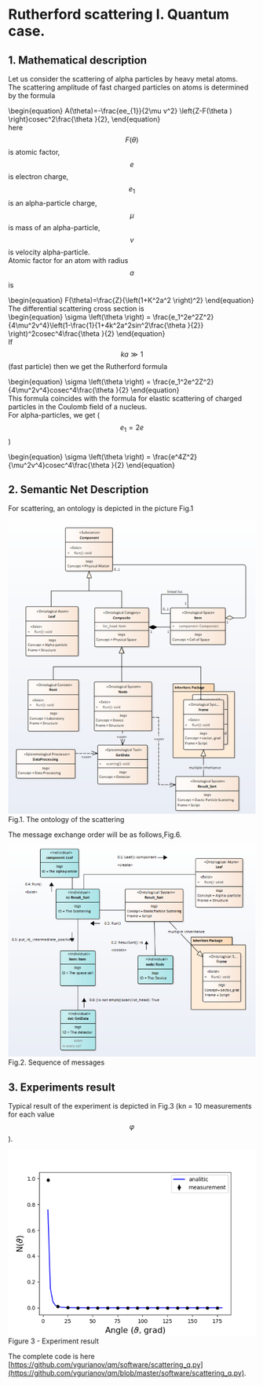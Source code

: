 # Rutherford scattering I. Quantum case.
<!---
% https://en.wikipedia.org/wiki/Rutherford_scattering
% Blohincev1976ru.djvu, p.331 
-->

## 1. Mathematical description
 

Let us consider the scattering of alpha particles by heavy metal atoms.  
The scattering amplitude of fast charged particles on atoms is determined by the formula

\begin{equation}
A(\theta)=-\frac{ee_{1}}{2\mu v^2} \left\{Z-F(\theta ) \right\}cosec^2\frac{\theta }{2},
\end{equation}  
here  
$$F(\theta)$$ is atomic factor, $$e$$ is electron charge,$$e_1$$ is an alpha-particle charge, $$\mu$$ is mass of an alpha-particle, $$v$$ is velocity alpha-particle.  
Atomic factor for an atom with radius $$a$$ is  

\begin{equation}
F(\theta)=\frac{Z}{\left(1+K^2a^2 \right)^2}
\end{equation}  
The differential scattering cross section is  
\begin{equation}
\sigma \left(\theta  \right) = \frac{e_1^2e^2Z^2}{4\mu^2v^4}\left(1-\frac{1}{1+4k^2a^2sin^2\frac{\theta }{2}} \right)^2cosec^4\frac{\theta }{2}
\end{equation}  
If $$ka\gg1$$ (fast particle) then we get the Rutherford formula  

\begin{equation}
\sigma \left(\theta  \right) = \frac{e_1^2e^2Z^2}{4\mu^2v^4}cosec^4\frac{\theta }{2}
\end{equation}  
This formula coincides with the formula for elastic scattering of charged particles in the Coulomb field of a nucleus.  
For alpha-particles, we get ($$e_1 = 2e$$)  

\begin{equation}
\sigma \left(\theta  \right) = \frac{e^4Z^2}{\mu^2v^4}cosec^4\frac{\theta }{2}
\end{equation}  

## 2. Semantic Net Description  

For scattering, an ontology is depicted in the picture Fig.1

![Image](scattering_q1.png)
Fig.1. The ontology of the scattering  

The message exchange order will be as follows,Fig.6.

![Image](scattering_q2.png)  
Fig.2. Sequence of messages    

## 3. Experiments result
Typical result of the experiment is depicted in Fig.3 (kn = 10 measurements for each value $$\varphi$$).  

![Image](scattering_result_q.png)
Figure 3 - Experiment result    

The complete code is here [https://github.com/vgurianov/qm/software/scattering_q.py](https://github.com/vgurianov/qm/blob/master/software/scattering_q.py).
